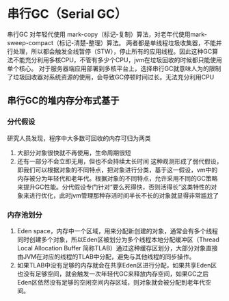 # 串行GC（Serial GC）
串行GC 对年轻代使用 mark-copy（标记-复制）算法，对老年代使用mark-sweep-compact（标记-清楚-整理）算法。
两者都是单线程垃圾收集器，不能并行处理，所以都会触发全线暂停（STW），停止所有的应用线程。因此这种GC算法不能充分利用多核CPU，不管有多少个CPU，jvm在垃圾回收的时候都只能使用单个核心。
对于服务器端应用部署到多核平台上，选择串行GC就意味人为的限制了垃圾回收器对系统资源的使用，会导致GC停顿时间过长。无法充分利用CPU

## 串行GC的堆内存分布式基于

### 分代假设

研究人员发现，程序中大多数可回收的内存可归为两类
1. 大部分对象很快就不再使用，生命周期很短
2. 还有一部分不会立即无用，但也不会持续太长时间
这种观测形成了弱代假设，即我们可以根据对象的不同特点，把对象进行分类，基于这一假设，vm中的内存被分为年轻代和老年代。根据对象的不同特点，允许采用不同的GC策略来提升GC性能。分代假设专门针对“要么死得快，否则活得长”这类特性的对象来进行优化，此时jvm管理那种存活时间半长不长的对象就显得非常尴尬了

### 内存池划分
1. Eden space，内存中一个区域，用来分配新创建的对象，通常会有多个线程同时创建多个对象，所以Eden区被划分为多个线程本地分配缓冲区（Thread Local Allocation Buffer 简称TLAB）通过这种缓存区划分，大部分对象直接由JVM在对应的线程的TLAB中分配，避免与其他线程的同步操作。
2. 如果TLAB中没有足够的内存就会在共享Eden区进行分配，如果共享Eden区也没有足够空间，就会触发一次年轻代GC来释放内存空间，如果GC之后Eden区依然没有足够的空闲空间内存区域，则对象就会被分配到老年代空间。
